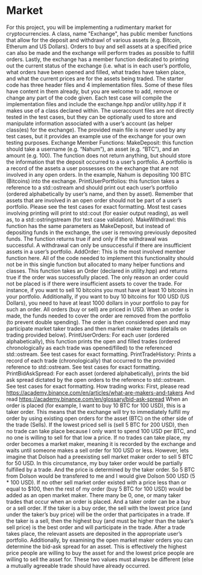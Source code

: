 # Market
For this project, you will be implementing a rudimentary market for cryptocurrencies. A class, name "Exchange", has public member functions that allow for the deposit and withdrawl of various assets (e.g. Bitcoin, Etherum and US Dollars). Orders to buy and sell assets at a specified price can also be made and the exchange will perform trades as possible to fulfill orders. Lastly, the exchange has a member function dedicated to printing out the current status of the exchange (i.e. what is in each user’s portfolio, what orders have been opened and filled, what trades have taken place, and what the current prices are for the assets being traded.
The starter code has three header files and 4 implementation files. Some of these files have content in them already, but you are welcome to add, remove or change any part of the code given. Each test case will compile the implementation files and include the exchange.hpp and/or utility.hpp if it makes use of a class declared within. The useraccount files are not directly tested in the test cases, but they can be optionally used to store and manipulate information associated with a user’s account (as helper class(es) for the exchange). The provided main file is never used by any test cases, but it provides an example use of the exchange for your own testing purposes.
Exchange Member Functions:
MakeDeposit: this function should take a username (e.g. “Nahum”), an asset (e.g. “BTC”), and an amount (e.g. 100). The function does not return anything, but should store the information that the deposit occurred to a user’s portfolio. A portfolio is a record of the assets a user possesses on the exchange that are not involved in any open orders. In the example, Nahum is depositing 100 BTC (Bitcoins) into the exchange.
PrintUserPortfolios: this function takes a reference to a std::ostream and should print out each user’s portfolio (ordered alphabetically by user’s name, and then by asset). Remember that assets that are involved in an open order should not be part of a user’s portfolio. Please see the test cases for exact formatting. Most test cases involving printing will print to std::cout (for easier output reading), as well as, to a std::ostringstream (for test case validation).
MakeWithdrawl: this function has the same parameters as MakeDeposit, but instead of depositing funds in the exchange, the user is removing previously deposited funds. The function returns true if and only if the withdrawal was successful. A withdrawal can only be unsuccessful if there are insufficient assets in a user’s portfolio.
AddOrder: This is the most involved member function here. All of the code needed to implement this functionality should not be in this single function but allocated to many helper functions and classes. This function takes an Order (declared in utility.hpp) and returns true if the order was successfully placed. The only reason an order could not be placed is if there were insufficient assets to cover the trade. For instance, if you want to sell 10 bitcoins you must have at least 10 bitcoins in your portfolio. Additionally, if you want to buy 10 bitcoins for 100 USD (US Dollars), you need to have at least 1000 dollars in your portfolio to pay for such an order. All orders (buy or sell) are priced in USD. When an order is made, the funds needed to cover the order are removed from the portfolio (to prevent double spending). The order is then considered open and may participate market taker trades and then market maker trades (details on trading provided below).
PrintUserOrders: For each user (ordered alphabetically), this function prints the open and filled trades (ordered chronologically as each trade was opened/filled) to the referenced std::ostream. See test cases for exact formatting.
PrintTradeHistory: Prints a record of each trade (chronologically) that occurred to the provided reference to std::ostream. See test cases for exact formatting.
PrintBidAskSpread: For each asset (ordered alphabetically), prints the bid ask spread dictated by the open orders to the reference to std::ostream. See test cases for exact formatting.
How trading works:
First, please read https://academy.binance.com/en/articles/what-are-makers-and-takers
And read https://academy.binance.com/en/glossary/bid-ask-spread
When an order is placed (for example, I want to buy 10 BTC for 100 USD), this is a taker order. This means that the exchange will try to immediately fulfill my order by using existing open orders for the asset (BTC) on the other side of the trade (Sells). If the lowest priced sell is (sell 5 BTC for 200 USD), then no trade can take place because I only want to spend 100 USD per BTC, and no one is willing to sell for that low a price. If no trades can take place, my order becomes a market maker, meaning it is recorded by the exchange and waits until someone makes a sell order for 100 USD or less.
However, lets imagine that Dolson had a preexisting sell market maker order to sell 5 BTC for 50 USD. In this circumstance, my buy taker order would be partially fulfilled by a trade. And the price is determined by the taker order. So 5 BTC from Dolson would be transfered to me and I would give Dolson 500 USD (5 * 100 USD). If no other sell market order existed with a price less than or equal to $100, then the rest of my order (buy 5 BTC for 100 USD) would be added as an open market maker.
There many be 0, one, or many taker trades that occur when an order is placed. And a taker order can be a buy or a sell order. If the taker is a buy order, the sell with the lowest price (and under the taker’s buy price) will be the order that participates in a trade. If the taker is a sell, then the highest buy (and must be higher than the taker’s sell price) is the best order and will participate in the trade. After a trade takes place, the relevant assets are deposited in the appropriate user’s portfolio.
Additionally, by examining the open market maker orders you can determine the bid-ask spread for an asset. This is effectively the highest price people are willing to buy the asset for and the lowest price people are willing to sell the asset for. These two values must always be different (else a mutually agreeable trade should have already occurred.
